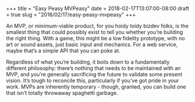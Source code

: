 +++
title = "Easy Peasy MVPeasy"
date = 2018-02-17T13:07:00-08:00
draft = true
slug = "2018/02/17/easy-peasy-mvpeasy"
+++

An MVP, or minimum-viable product, for you hoidy toidy bizdev folks, is the smallest thing that could possibly exist to tell you whether you’re building the right thing.  With a game, this might be a low fidelity prototype, with no art or sound assets, just basic input and mechanics.  For a web service, maybe that’s a simple API that you can poke at.

Regardless of what you’re building, it boils down to a fundamentally different philosophy: there’s nothing that needs to be maintained with an MVP, and you’re generally sacrificing the future to validate some present vision.  It’s tough to reconcile this, particularly if you’ve got pride in your work.  MVPs are inherently temporary - though, granted, you can build one that isn’t totally throwaway spaghetti garbage.
